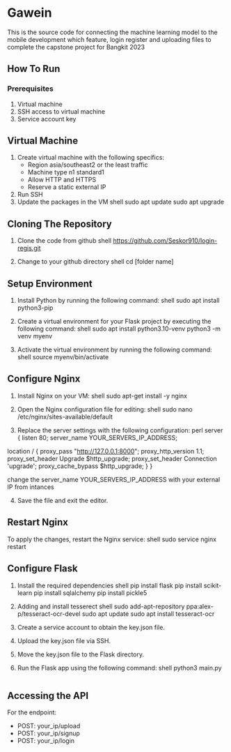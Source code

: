# Gawein
This is the source code for connecting the machine learning model to the mobile development which feature, login register and uploading files to complete the capstone project for Bangkit 2023

## How To Run
### Prerequisites
1. Virtual machine
2. SSH access to virtual machine
3. Service account key

## Virtual Machine
1. Create virtual machine with the following specifics:
      - Region asia/southeast2 or the least traffic
      - Machine type n1 standard1
      - Allow HTTP and HTTPS
      - Reserve a static external IP
2. Run SSH
3. Update the packages in the VM
   shell
   sudo apt update
   sudo apt upgrade
   

## Cloning The Repository
1. Clone the code from github
   shell
   https://github.com/Seskor910/login-regis.git
   
   
2. Change to your github directory
   shell
   cd [folder name]

## Setup Environment
1. Install Python by running the following command:
shell
sudo apt install python3-pip

2. Create a virtual environment for your Flask project by executing the following command:
shell
sudo apt install python3.10-venv
python3 -m venv myenv

3. Activate the virtual environment by running the following command:
shell
source myenv/bin/activate


## Configure Nginx
1. Install Nginx on your VM:
shell
sudo apt-get install -y nginx

2. Open the Nginx configuration file for editing:
shell
sudo nano /etc/nginx/sites-available/default

3. Replace the server settings with the following configuration:
perl
server {
  listen 80;
  server_name YOUR_SERVERS_IP_ADDRESS;

  location / {
    proxy_pass "http://127.0.0.1:8000";
    proxy_http_version 1.1;
    proxy_set_header Upgrade $http_upgrade;
    proxy_set_header Connection 'upgrade';
    proxy_cache_bypass $http_upgrade;
  }
}

change the server_name YOUR_SERVERS_IP_ADDRESS with your external IP from intances

4. Save the file and exit the editor.

## Restart Nginx
To apply the changes, restart the Nginx service:
shell
sudo service nginx restart


## Configure Flask
1. Install the required dependencies
   shell
   pip install flask
   pip install scikit-learn
   pip install sqlalchemy
   pip install pickle5
   
2. Adding and install tesserect
   shell
   sudo add-apt-repository ppa:alex-p/tesseract-ocr-devel
   sudo apt update
   sudo apt install tesseract-ocr
   
3. Create a service account to obtain the key.json file.
4. Upload the key.json file via SSH.
5. Move the key.json file to the Flask directory.
6. Run the Flask app using the following command:
   shell
   python3 main.py
   ```

## Accessing the API
For the endpoint:
 - POST: your_ip/upload
 - POST: your_ip/signup
 - POST: your_ip/login
